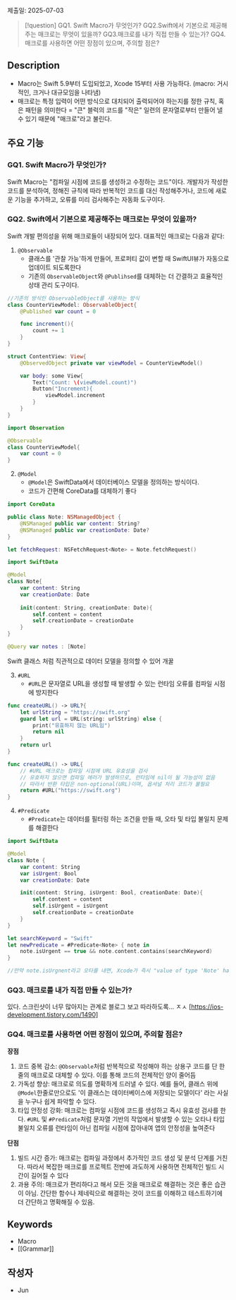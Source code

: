 제출일: 2025-07-03
>[!question]
>GQ1. Swift Macro가 무엇인가?
>GQ2.Swift에서 기본으로 제공해주는 매크로는 무엇이 있을까?
>GQ3.매크로를 내가 직접 만들 수 있는가?
>GQ4. 매크로를 사용하면 어떤 장점이 있으며, 주의할 점은?

## Description
- Macro는 Swift 5.9부터 도입되었고, Xcode 15부터 사용 가능하다. (macro: 거시적인, 크거나 대규모임을 나타냄)
- 매크로는 특정 입력이 어떤 방식으로 대치되어 출력되어야 하는지를 정한 규칙, 혹은 패턴을 의미한다 = "큰" 블럭의 코드를 "작은" 일련의 문자열로부터 만들어 낼 수 있기 때문에 "매크로"라고 불린다.

## 주요 기능
### GQ1. Swift Macro가 무엇인가?
Swift Macro는 "컴파일 시점에 코드를 생성하고 수정하는 코드"이다. 
개발자가 작성한 코드를 분석하여, 정해진 규칙에 따라 반복적인 코드를 대신 작성해주거나, 코드에 새로운 기능을 추가하고, 오류를 미리 검사해주는 자동화 도구이다.

### GQ2. Swift에서 기본으로 제공해주는 매크로는 무엇이 있을까?
Swift 개발 편의성을 위해 매크로들이 내장되어 있다. 대표적인 매크로는 다음과 같다:
1. `@Observable`
	- 클래스를 '관찰 가능'하게 만들어, 프로퍼티 값이 변할 때 SwiftUI뷰가 자동으로 업데이트 되도록한다
	- 기존의 `ObservableObject`와 `@Publihsed`를 대체하는 더 간결하고 효율적인 상태 관리 도구이다. 
```swift
//기존의 방식인 ObservableObject를 사용하는 방식
class CounterViewModel: ObservableObject{
	@Published var count = 0

	func increment(){
		count += 1
	}
}

struct ContentView: View{
	@ObservedObject private var viewModel = CounterViewModel()

	var body: some View{
		Text("Count: \(viewModel.count)")
		Button("Increment){
			viewModel.increment
		}
	}
}
```

```swift
import Observation

@Observable
class CounterViewModel{
	var count = 0
}
```

2. `@Model`
	- `@Model`은 SwiftData에서 데이터베이스 모델을 정의하는 방식이다. 
	- 코드가 간편해 CoreData를 대체하기 좋다

```swift
import CoreData 

public class Note: NSManagedObject { 
	@NSManaged public var content: String? 
	@NSManaged public var creationDate: Date? 
} 

let fetchRequest: NSFetchRequest<Note> = Note.fetchRequest()
```

```swift
import SwiftData

@Model
class Note{
	var content: String
	var creationDate: Date
	
	init(content: String, creationDate: Date){
		self.content = content
		self.creationDate = creationDate
	}
}

@Query var notes : [Note]
```
Swift 클래스 처럼 직관적으로 데이터 모델을 정의할 수 있어 개꿀

3. `#URL`
	- `#URL`은 문자열로 URL을 생성할 때 발생할 수 있는 런타임 오류를 컴파일 시점에 방지한다

```swift
func createURL() -> URL?{
	let urlString = "https://swift.org"
	guard let url = URL(string: urlString) else {
		print("유효하지 않는 URL임")
		return nil
	}
	return url
}
```

```swift
func createURL() -> URL{
	// #URL 매크로는 컴파일 시점에 URL 유효성을 검사
	// 유효하지 않으면 컴파일 에러가 발생하므로, 런타임에 nil이 될 가능성이 없음
	// 따라서 반환 타입은 non-optional(URL)이며, 옵셔널 처리 코드가 불필요
	return #URL("https://swift.org")
}
```

4. `#Predicate`
	- `#Predicate`는 데이터를 필터링 하는 조건을 만들 때, 오타 및 타입 불일치 문제를 해결한다

```swift
import SwiftData

@Model
class Note {
	var content: String
	var isUrgent: Bool
	var creationDate: Date

	init(content: String, isUrgent: Bool, creationDate: Date){
		self.content = content
		self.isUrgent = isUrgent
		self.creationDate = creationDate
	}
}

let searchKeyword = "Swift"
let newPredicate = #Predicate<Note> { note in
	note.isUrgent == true && note.content.contains(searchKeyword)
}

//만약 note.isUrgnent라고 오타를 내면, Xcode가 즉시 "value of type 'Note' has no member 'isUrgnent'" 라는 컴파일 에러를 보여준다
```


### GQ3. 매크로를 내가 직접 만들 수 있는가?
있다. 스크린샷이 너무 많아지는 관계로 블로그 보고 따라하도록... ㅈㅅ
[https://ios-development.tistory.com/1490]

### GQ4. 매크로를 사용하면 어떤 장점이 있으며, 주의할 점은?
**장점**
1. 코드 중복 감소: `@Observable`처럼 반복적으로 작성해야 하는 상용구 코드를 단 한줄의 매크로로 대체할 수 있다. 이를 통해 코드의 전체적인 양이 줄어듬
2. 가독성 향상: 매크로로 의도를 명확하게 드러낼 수 있다. 예를 들어, 클래스 위에 `@Model`한줄로만으로도 '이 클래스는 데이터베이스에 저장되는 모델이다' 라는 사실을 누구나 쉽게 파악할 수 있다.
3. 타입 안정성 강화: 매크로는 컴파일 시점에 코드를 생성하고 즉시 유효성 검사를 한다. `#URL` 및 `#Predicate`처럼 문자열 기반의 작업에서 발생할 수 있는 오타나 타입 불일치 오류를 런타임이 아닌 컴파일 시점에 잡아내여 앱의 안정성을 높여준다

**단점**
1. 빌드 시간 증가: 매크로는 컴파일 과정에서 추가적인 코드 생성 및 분석 단계를 거친다. 따라서 복잡한 매크로를 프로젝트 전반에 과도하게 사용하면 전체적인 빌드 시간이 길어질 수 있다
2. 과용 주의: 매크로가 편리하다고 해서 모든 것을 매크로로 해결하는 것은 좋은 습관이 아님. 간단한 함수나 제네릭으로 해결하는 것이 코드를 이해하고 테스트하기에 더 간단하고 명확해질 수 있음.

## Keywords
+ Macro
+ [[Grammar]]

## 작성자
- Jun
